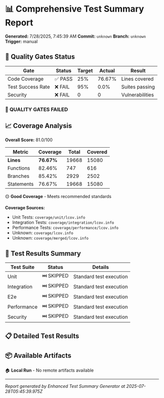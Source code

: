 # 📊 Comprehensive Test Summary Report

**Generated:** 7/28/2025, 7:45:39 AM
**Commit:** `unknown`
**Branch:** `unknown`
**Trigger:** manual

## 🎯 Quality Gates Status

| Gate | Status | Target | Actual | Result |
|------|--------|--------|--------|---------|
| Code Coverage | ✅ PASS | 25% | 76.67% | Lines covered |
| Test Success Rate | ❌ FAIL | 95% | 0.0% | Suites passing |
| Security | ❌ FAIL | 0 | 0 | Vulnerabilities |

### 🔴 **QUALITY GATES FAILED**

## 📈 Coverage Analysis

**Overall Score:** 81.0/100

| Metric | Coverage | Total | Covered |
|--------|----------|-------|---------|
| **Lines** | **76.67%** | 19668 | 15080 |
| Functions | 82.46% | 747 | 616 |
| Branches | 85.42% | 2929 | 2502 |
| Statements | 76.67% | 19668 | 15080 |

🟡 **Good Coverage** - Meets recommended standards

**Coverage Sources:**
- Unit Tests: `coverage/unit/lcov.info`
- Integration Tests: `coverage/integration/lcov.info`
- Performance Tests: `coverage/performance/lcov.info`
- Unknown: `coverage/lcov.info`
- Unknown: `coverage/merged/lcov.info`

## 🧪 Test Results Summary

| Test Suite | Status | Details |
|------------|--------|---------|
| Unit | ⏭️ SKIPPED | Standard test execution |
| Integration | ⏭️ SKIPPED | Standard test execution |
| E2e | ⏭️ SKIPPED | Standard test execution |
| Performance | ⏭️ SKIPPED | Standard test execution |
| Security | ⏭️ SKIPPED | Standard test execution |

## 📋 Detailed Test Results

## 📦 Available Artifacts

🏠 **Local Run** - No remote artifacts available

---

*Report generated by Enhanced Test Summary Generator at 2025-07-28T05:45:39.975Z*
